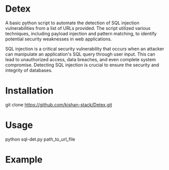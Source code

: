 # Detex
A basic python script to automate the detection of SQL injection vulnerabilities from a list of URLs  provided. The script utilized various techniques, including payload  injection and pattern matching, to identify potential security  weaknesses in web applications.


SQL injection is a critical security vulnerability that occurs when an attacker can manipulate an application's SQL query through user input. This can lead to unauthorized access, data breaches, and even complete system compromise. Detecting SQL injection is crucial to ensure the security and integrity of databases.

# Installation 
git clone https://github.com/kishan-stack/Detex.git

# Usage
python sql-det.py path_to_url_file

# Example
